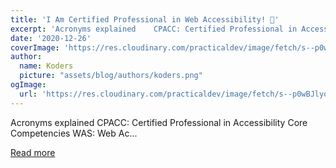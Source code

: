 ```yaml
---
title: 'I Am Certified Professional in Web Accessibility! 🎉'
excerpt: 'Acronyms explained    CPACC: Certified Professional in Accessibility Core Competencies WAS: Web Ac...'
date: '2020-12-26'
coverImage: 'https://res.cloudinary.com/practicaldev/image/fetch/s--p0wBJlyq--/c_imagga_scale,f_auto,fl_progressive,h_420,q_auto,w_1000/https://dev-to-uploads.s3.amazonaws.com/i/33oc30426mb5atzwg567.jpg'
author:
  name: Koders
  picture: "assets/blog/authors/koders.png"
ogImage:
  url: 'https://res.cloudinary.com/practicaldev/image/fetch/s--p0wBJlyq--/c_imagga_scale,f_auto,fl_progressive,h_420,q_auto,w_1000/https://dev-to-uploads.s3.amazonaws.com/i/33oc30426mb5atzwg567.jpg'
---
```


Acronyms explained    CPACC: Certified Professional in Accessibility Core Competencies WAS: Web Ac...

[Read more](https://dev.to/eevajonnapanula/i-am-certified-professional-in-web-accessibility-2aan)
